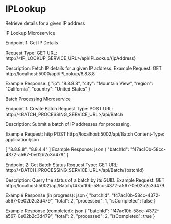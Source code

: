 # IPLookup
Retrieve details for a given IP address

IP Lookup Microservice

Endpoint 1: Get IP Details

Request Type: GET 
URL: http://<IP_LOOKUP_SERVICE_URL>/api/IPLookup/{ipAddress}

Description: Fetch IP details for a given IP address.
Example Request: GET http://localhost:5000/api/IPLookup/8.8.8.8

Example Response:
{
  "ip": "8.8.8.8", 
  "city": "Mountain View", 
  "region": "California", 
  "country": "United States" 
}

Batch Processing Microservice

Endpoint 1: Create Batch
Request Type: POST
URL: http://<BATCH_PROCESSING_SERVICE_URL>/api/Batch

Description: Submit a batch of IP addresses for processing.

Example Request:
http
POST http://localhost:5002/api/Batch
Content-Type: application/json

[
  "8.8.8.8",
  "8.8.4.4"
]
Example Response:
json
{
  "batchId": "f47ac10b-58cc-4372-a567-0e02b2c3d479"
}

Endpoint 2: Get Batch Status
Request Type: GET
URL: http://<BATCH_PROCESSING_SERVICE_URL>/api/Batch/{batchId}

Description: Query the status of a batch by its GUID.
Example Request:
GET http://localhost:5002/api/Batch/f47ac10b-58cc-4372-a567-0e02b2c3d479

Example Response (in progress):
json
{
  "batchId": "f47ac10b-58cc-4372-a567-0e02b2c3d479",
  "total": 2,
  "processed": 1,
  "isCompleted": false
}

Example Response (completed):
json
{
  "batchId": "f47ac10b-58cc-4372-a567-0e02b2c3d479",
  "total": 2,
  "processed": 2,
  "isCompleted": true
}
